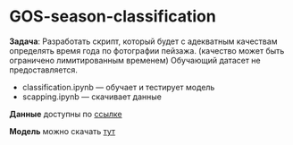 # GOS-season-classification

**Задача**: Разработать скрипт, который будет с адекватным качествам определять время года по фотографии пейзажа.
(качество может быть ограничено лимитированным временем)
Обучающий датасет не предоставляется. 

- classification.ipynb — обучает и тестирует модель
- scapping.ipynb — скачивает данные

**Данные** доступны по [ссылке](https://drive.google.com/file/d/1NNME1rsp_nGL5doM9wYaWVBM3CDR5EWd/view?usp=sharing)

**Модель** можно скачать [тут](https://drive.google.com/file/d/1cXtkpPyJSYF3LIG9Ok6D7jJp-iDjUdz2/view?usp=sharing)
